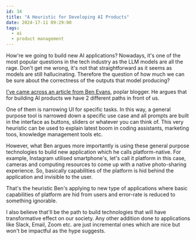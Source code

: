 ```yaml
---
id: 34
title: "A Heuristic for Developing AI Products"
date: 2024-17-11 09:29:00
tags:
  - ai
  - product management
---
```


How're we going to build new AI applications? Nowadays, it's one of the most popular questions in the tech industry as the LLM models are all the rage. Don't get me wrong, it's not that straightforward as it seems as models are still hallucinating. Therefore the question of how much we can be sure about the correctness of the outputs that model producing?

[I've came across an article from Ben Evans](https://www.ben-evans.com/benedictevans/2024/6/8/building-ai-products), poplar blogger. He argues that for building AI products we have 2 different paths in front of us.

One of them is narrowing UI for specific tasks. In this way, a general purpose tool is narrowed down a specific use case and all prompts are built in the interface as buttons, sliders or whatever you can think of. This very heuristic can be used to explain latest boom in coding assistants, marketing toos, knowledge management tools etc.

However, what Ben argues more importantly is using these general purpose technologies to build new application which he calls platform-native. For example, Instagram utilised smartphone's, let's call it platform in this case, cameras and computing resources to come up with a native photo-sharing experience. So, basically capabilities of the platform is hid behind the application and invisible to the user.

That's the heuristic Ben's applying to new type of applications where basic capabilities of platform are hid from users and error-rate is reduced to something ignorable. 

I also believe that'll be the path to build technologies that will have transformative effect on our society. Any other addition done to applications like Slack, Email, Zoom etc. are just incremental ones which are nice but won't be impactful as the hype suggests. 

